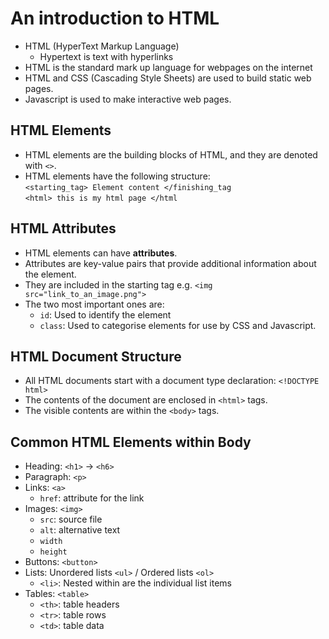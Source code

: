 # An introduction to HTML

- HTML (HyperText Markup Language)
  - Hypertext is text with hyperlinks
- HTML is the standard mark up language for webpages on the internet
- HTML and CSS (Cascading Style Sheets) are used to build static web pages.
- Javascript is used to make interactive web pages.

## HTML Elements

- HTML elements are the building blocks of HTML, and they are denoted with `<>`.
- HTML elements have the following structure: \
  `<starting_tag> Element content </finishing_tag` \
  `<html> this is my html page </html`
  
## HTML Attributes

- HTML elements can have **attributes**.
- Attributes are key-value pairs that provide additional information about the element.
- They are included in the starting tag e.g. `<img src="link_to_an_image.png">`
- The two most important ones are:
  - `id`: Used to identify the element
  - `class`: Used to categorise elements for use by CSS and Javascript.

## HTML Document Structure

- All HTML documents start with a document type declaration: `<!DOCTYPE html>`
- The contents of the document are enclosed in `<html>` tags.
- The visible contents are within the `<body>` tags.

## Common HTML Elements within Body

- Heading: `<h1>` -> `<h6>`
- Paragraph: `<p>`
- Links: `<a>`
  - `href`: attribute for the link
- Images: `<img>`
  - `src`: source file
  - `alt`: alternative text
  - `width`
  - `height`
- Buttons: `<button>`
- Lists: Unordered lists `<ul>` / Ordered lists `<ol>`
  - `<li>`: Nested within are the individual list items
- Tables: `<table>`
  - `<th>`: table headers
  - `<tr>`: table rows
  - `<td>`: table data
